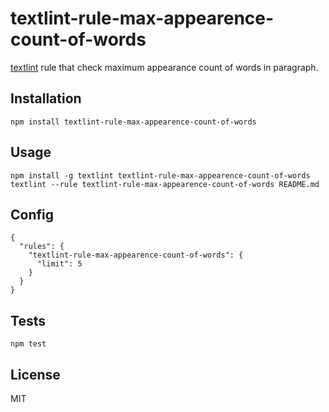# textlint-rule-max-appearence-count-of-words
[textlint](https://github.com/textlint/textlint) rule that check maximum appearance count of words in paragraph.

## Installation

```
npm install textlint-rule-max-appearence-count-of-words
```

## Usage

```
npm install -g textlint textlint-rule-max-appearence-count-of-words
textlint --rule textlint-rule-max-appearence-count-of-words README.md
```

## Config

```
{
  "rules": {
    "textlint-rule-max-appearence-count-of-words": {
      "limit": 5
    }
  }
}
```

## Tests

```
npm test
```

## License
MIT
